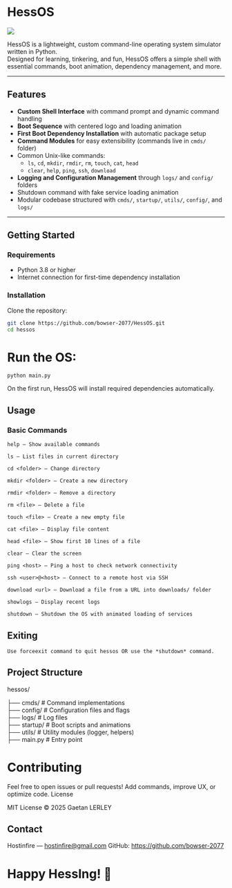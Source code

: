 # HessOS

![](https://raw.githubusercontent.com/bowser-2077/HessOS/refs/heads/main/github/V2.png)

HessOS is a lightweight, custom command-line operating system simulator written in Python.  
Designed for learning, tinkering, and fun, HessOS offers a simple shell with essential commands, boot animation, dependency management, and more.

---

## Features

- **Custom Shell Interface** with command prompt and dynamic command handling
- **Boot Sequence** with centered logo and loading animation  
- **First Boot Dependency Installation** with automatic package setup  
- **Command Modules** for easy extensibility (commands live in `cmds/` folder)  
- Common Unix-like commands:  
  - `ls`, `cd`, `mkdir`, `rmdir`, `rm`, `touch`, `cat`, `head`  
  - `clear`, `help`, `ping`, `ssh`, `download`  
- **Logging and Configuration Management** through `logs/` and `config/` folders  
- Shutdown command with fake service loading animation  
- Modular codebase structured with `cmds/`, `startup/`, `utils/`, `config/`, and `logs/`

---

## Getting Started

### Requirements

- Python 3.8 or higher  
- Internet connection for first-time dependency installation

### Installation

Clone the repository:

```bash
git clone https://github.com/bowser-2077/HessOS.git
cd hessos
```

# Run the OS:
```
python main.py
```

On the first run, HessOS will install required dependencies automatically.
## Usage
### Basic Commands

    help — Show available commands

    ls — List files in current directory

    cd <folder> — Change directory

    mkdir <folder> — Create a new directory

    rmdir <folder> — Remove a directory

    rm <file> — Delete a file

    touch <file> — Create a new empty file

    cat <file> — Display file content

    head <file> — Show first 10 lines of a file

    clear — Clear the screen

    ping <host> — Ping a host to check network connectivity

    ssh <user>@<host> — Connect to a remote host via SSH

    download <url> — Download a file from a URL into downloads/ folder

    showlogs — Display recent logs

    shutdown — Shutdown the OS with animated loading of services

## Exiting

    Use forceexit command to quit hessos OR use the *shutdown* command.

## Project Structure

hessos/

├── cmds/          # Command implementations  
├── config/        # Configuration files and flags  
├── logs/          # Log files  
├── startup/       # Boot scripts and animations  
├── utils/         # Utility modules (logger, helpers)  
├── main.py        # Entry point  

# Contributing

Feel free to open issues or pull requests! Add commands, improve UX, or optimize code.
License

MIT License © 2025 Gaetan LERLEY
## Contact

Hostinfire — hostinfire@gmail.com
GitHub: https://github.com/bowser-2077

# Happy HessIng! 🚀

